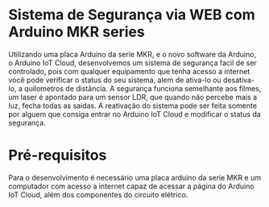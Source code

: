 # Sistema de Segurança via WEB com Arduino MKR series
Utilizando uma placa Arduino da serie MKR, e o novo software da Arduino, o Arduino IoT Cloud, desenvolvemos um sistema de segurança facil de ser controlado, pois com qualquer equipamento que tenha acesso a internet você pode verificar o status do seu sistema, alem de ativa-lo ou desativa-lo, a quilometros de distância. A segurança funciona semelhante aos filmes, um laser é apontado para um sensor LDR, que quando não percebe mais a luz, fecha todas as saidas. A reativação do sistema pode ser feita somente por alguem que consiga entrar no Arduino IoT Cloud e modificar o status da segurança.
# Pré-requisitos
Para o desenvolvimento é necessário uma placa arduino da serie MKR e um computador com acesso a internet capaz de acessar a página do Arduino IoT Cloud, além dos componentes do circuito elétrico.
